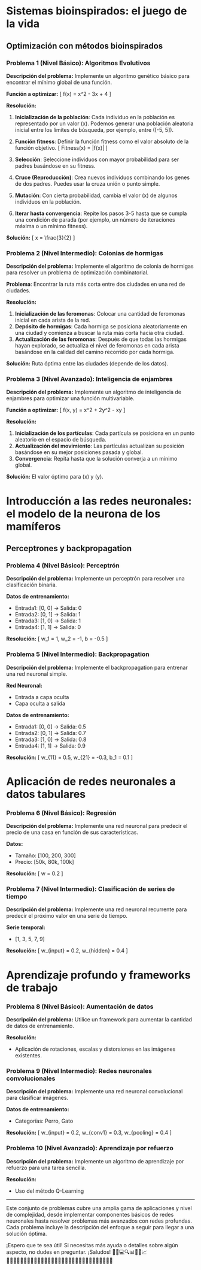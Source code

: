 # Sistemas bioinspirados: el juego de la vida

## Optimización con métodos bioinspirados

### Problema 1 (Nivel Básico): Algoritmos Evolutivos
**Descripción del problema:** Implemente un algoritmo genético básico para encontrar el mínimo global de una función.

**Función a optimizar:**
\[ f(x) = x^2 - 3x + 4 \]

**Resolución:**

1. **Inicialización de la población**: Cada individuo en la población es representado por un valor \(x\). Podemos generar una población aleatoria inicial entre los límites de búsqueda, por ejemplo, entre \([-5, 5]\).

2. **Función fitness**: Definir la función fitness como el valor absoluto de la función objetivo.
\[ Fitness(x) = |f(x)| \]

3. **Selección**: Seleccione individuos con mayor probabilidad para ser padres basándose en su fitness.

4. **Cruce (Reproducción)**: Crea nuevos individuos combinando los genes de dos padres. Puedes usar la cruza unión o punto simple.

5. **Mutación**: Con cierta probabilidad, cambia el valor \(x\) de algunos individuos en la población.

6. **Iterar hasta convergencia**: Repite los pasos 3-5 hasta que se cumpla una condición de parada (por ejemplo, un número de iteraciones máxima o un mínimo fitness).

**Solución:**
\[ x = \frac{3}{2} \]

### Problema 2 (Nivel Intermedio): Colonias de hormigas
**Descripción del problema:** Implemente el algoritmo de colonia de hormigas para resolver un problema de optimización combinatorial.

**Problema**: Encontrar la ruta más corta entre dos ciudades en una red de ciudades.

**Resolución:**
1. **Inicialización de las feromonas**: Colocar una cantidad de feromonas inicial en cada arista de la red.
2. **Depósito de hormigas**: Cada hormiga se posiciona aleatoriamente en una ciudad y comienza a buscar la ruta más corta hacia otra ciudad.
3. **Actualización de las feromonas**: Después de que todas las hormigas hayan explorado, se actualiza el nivel de feromonas en cada arista basándose en la calidad del camino recorrido por cada hormiga.

**Solución:**
Ruta óptima entre las ciudades (depende de los datos).

### Problema 3 (Nivel Avanzado): Inteligencia de enjambres
**Descripción del problema:** Implemente un algoritmo de inteligencia de enjambres para optimizar una función multivariable.

**Función a optimizar:**
\[ f(x, y) = x^2 + 2y^2 - xy \]

**Resolución:**
1. **Inicialización de los partículas**: Cada partícula se posiciona en un punto aleatorio en el espacio de búsqueda.
2. **Actualización del movimiento**: Las partículas actualizan su posición basándose en su mejor posiciones pasada y global.
3. **Convergencia**: Repita hasta que la solución converja a un mínimo global.

**Solución:**
El valor óptimo para \(x\) y \(y\).

# Introducción a las redes neuronales: el modelo de la neurona de los mamíferos

## Perceptrones y backpropagation

### Problema 4 (Nivel Básico): Perceptrón
**Descripción del problema:** Implemente un perceptrón para resolver una clasificación binaria.

**Datos de entrenamiento:**
- Entrada1: [0, 0] -> Salida: 0
- Entrada2: [0, 1] -> Salida: 1
- Entrada3: [1, 0] -> Salida: 1
- Entrada4: [1, 1] -> Salida: 0

**Resolución:**
\[ w_1 = 1, w_2 = -1, b = -0.5 \]

### Problema 5 (Nivel Intermedio): Backpropagation
**Descripción del problema:** Implemente el backpropagation para entrenar una red neuronal simple.

**Red Neuronal:**
- Entrada a capa oculta
- Capa oculta a salida

**Datos de entrenamiento:**
- Entrada1: [0, 0] -> Salida: 0.5
- Entrada2: [0, 1] -> Salida: 0.7
- Entrada3: [1, 0] -> Salida: 0.8
- Entrada4: [1, 1] -> Salida: 0.9

**Resolución:** 
\[ w_{11} = 0.5, w_{21} = -0.3, b_1 = 0.1 \]

# Aplicación de redes neuronales a datos tabulares

### Problema 6 (Nivel Básico): Regresión
**Descripción del problema:** Implemente una red neuronal para predecir el precio de una casa en función de sus características.

**Datos:**
- Tamaño: [100, 200, 300]
- Precio: [50k, 80k, 100k]

**Resolución:** 
\[ w = 0.2 \]

### Problema 7 (Nivel Intermedio): Clasificación de series de tiempo
**Descripción del problema:** Implemente una red neuronal recurrente para predecir el próximo valor en una serie de tiempo.

**Serie temporal:**
- [1, 3, 5, 7, 9]

**Resolución:** 
\[ w_{input} = 0.2, w_{hidden} = 0.4 \]

# Aprendizaje profundo y frameworks de trabajo

### Problema 8 (Nivel Básico): Aumentación de datos
**Descripción del problema:** Utilice un framework para aumentar la cantidad de datos de entrenamiento.

**Resolución:**
- Aplicación de rotaciones, escalas y distorsiones en las imágenes existentes.

### Problema 9 (Nivel Intermedio): Redes neuronales convolucionales
**Descripción del problema:** Implemente una red neuronal convolucional para clasificar imágenes.

**Datos de entrenamiento:**
- Categorías: Perro, Gato

**Resolución:** 
\[ w_{input} = 0.2, w_{conv1} = 0.3, w_{pooling} = 0.4 \]

### Problema 10 (Nivel Avanzado): Aprendizaje por refuerzo
**Descripción del problema:** Implemente un algoritmo de aprendizaje por refuerzo para una tarea sencilla.

**Resolución:**
- Uso del método Q-Learning

---

Este conjunto de problemas cubre una amplia gama de aplicaciones y nivel de complejidad, desde implementar componentes básicos de redes neuronales hasta resolver problemas más avanzados con redes profundas. Cada problema incluye la descripción del enfoque a seguir para llegar a una solución óptima. 

¡Espero que te sea útil! Si necesitas más ayuda o detalles sobre algún aspecto, no dudes en preguntar. ¡Saludos! 🚀🤖💻🔍📊🚀💡📈🔗🔗🔗🔗🔗🔗🔗🔗🔗🔗🔗🔗🔗🔗🔗🔗🔗🔗🔗🔗🔗🔗🔗🔗🔗🔗🔗🔗🔗🔗🔗